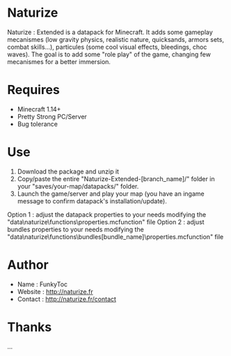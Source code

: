 # Naturize
Naturize : Extended is a datapack for Minecraft. It adds some gameplay mecanismes (low gravity physics, realistic nature, quicksands, armors sets, combat skills...), particules (some cool visual effects, bleedings, choc waves). The goal is to add some "role play" of the game, changing few mecanismes for a better immersion.

# Requires 
- Minecraft 1.14+
- Pretty Strong PC/Server
- Bug tolerance

# Use
1. Download the package and unzip it
2. Copy/paste the entire "Naturize-Extended-[branch_name]/" folder in your "saves/your-map/datapacks/" folder.
3. Launch the game/server and play your map (you have an ingame message to confirm datapack's installation/update).

Option 1 : adjust the datapack properties to your needs modifying the "data\naturize\functions\properties.mcfunction" file
Option 2 : adjust bundles properties to your needs modifying the "data\naturize\functions\bundles\[bundle_name]\properties.mcfunction" file

# Author
- Name : FunkyToc 
- Website : http://naturize.fr
- Contact : http://naturize.fr/contact

# Thanks 
...
